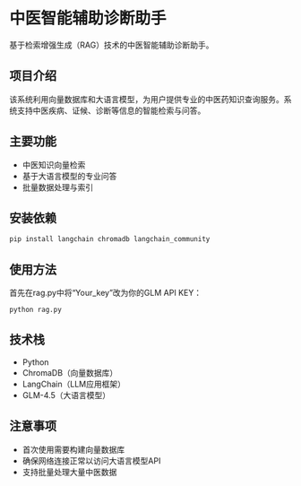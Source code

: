 # 中医智能辅助诊断助手

基于检索增强生成（RAG）技术的中医智能辅助诊断助手。

## 项目介绍

该系统利用向量数据库和大语言模型，为用户提供专业的中医药知识查询服务。系统支持中医疾病、证候、诊断等信息的智能检索与问答。

## 主要功能

- 中医知识向量检索
- 基于大语言模型的专业问答
- 批量数据处理与索引

## 安装依赖

```bash
pip install langchain chromadb langchain_community
```

## 使用方法
首先在rag.py中将“Your_key”改为你的GLM API KEY：
```bash
python rag.py
```
## 技术栈

- Python
- ChromaDB（向量数据库）
- LangChain（LLM应用框架）
- GLM-4.5（大语言模型）

## 注意事项

- 首次使用需要构建向量数据库
- 确保网络连接正常以访问大语言模型API
- 支持批量处理大量中医数据